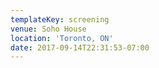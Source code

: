 ```yaml
---
templateKey: screening
venue: Soho House
location: 'Toronto, ON'
date: 2017-09-14T22:31:53-07:00
---
```


